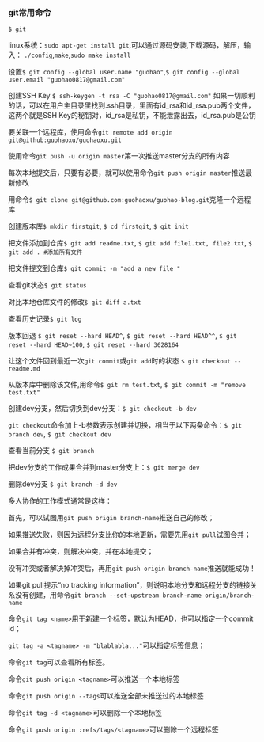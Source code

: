 ### git常用命令

`$ git`

linux系统：`sudo apt-get install git`,可以通过源码安装,下载源码，解压，输入：
`./config`,`make`,`sudo make install`

设置`$ git config --global user.name "guohao"`,`$ git config --global user.email "guohao0817@gmail.com"`

创建SSH Key `$ ssh-keygen -t rsa -C "guohao0817@gmail.com"`
如果一切顺利的话，可以在用户主目录里找到.ssh目录，里面有id_rsa和id_rsa.pub两个文件，这两个就是SSH Key的秘钥对，id_rsa是私钥，不能泄露出去，id_rsa.pub是公钥

要关联一个远程库，使用命令`git remote add origin git@github:guohaoxu/guohaoxu.git`

使用命令`git push -u origin master`第一次推送master分支的所有内容

每次本地提交后，只要有必要，就可以使用命令`git push origin master`推送最新修改

用命令`$ git clone git@github.com:guohaoxu/guohao-blog.git`克隆一个远程库

创建版本库`$ mkdir firstgit`, `$ cd firstgit`, `$ git init`

把文件添加到仓库`$ git add readme.txt`, `$ git add file1.txt, file2.txt`, `$ git add . #添加所有文件`

把文件提交到仓库`$ git commit -m "add a new file "`

查看git状态`$ git status`

对比本地仓库文件的修改`$ git diff a.txt`

查看历史记录`$ git log`

版本回退 `$ git reset --hard HEAD^`, `$ git reset --hard HEAD^^`, `$ git reset --hard HEAD~100`, `$ git reset --hard 3628164`

让这个文件回到最近一次`git commit`或`git add`时的状态 `$ git checkout -- readme.md`

从版本库中删除该文件,用命令`$ git rm test.txt`, `$ git commit -m "remove test.txt"`

创建dev分支，然后切换到dev分支：`$ git checkout -b dev`

`git checkout`命令加上-b参数表示创建并切换，相当于以下两条命令：`$ git branch dev`, `$ git checkout dev`

查看当前分支 `$ git branch`

把dev分支的工作成果合并到master分支上：`$ git merge dev`

删除dev分支 `$ git branch -d dev`

多人协作的工作模式通常是这样：

首先，可以试图用`git push origin branch-name`推送自己的修改；

如果推送失败，则因为远程分支比你的本地更新，需要先用`git pull`试图合并；

如果合并有冲突，则解决冲突，并在本地提交；

没有冲突或者解决掉冲突后，再用`git push origin branch-name`推送就能成功！

如果git pull提示“no tracking information”，则说明本地分支和远程分支的链接关系没有创建，用命令`git branch --set-upstream branch-name origin/branch-name`

命令`git tag <name>`用于新建一个标签，默认为HEAD，也可以指定一个commit id；

`git tag -a <tagname> -m "blablabla..."`可以指定标签信息；

命令`git tag`可以查看所有标签。

命令`git push origin <tagname>`可以推送一个本地标签

命令`git push origin --tags`可以推送全部未推送过的本地标签

命令`git tag -d <tagname>`可以删除一个本地标签

命令`git push origin :refs/tags/<tagname>`可以删除一个远程标签
